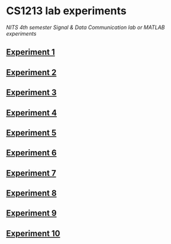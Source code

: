 # CS1213 lab experiments
_NITS 4th semester Signal &amp; Data Communication lab or MATLAB experiments_

## [Experiment 1](https://surendrajat.github.io/CS1213_lab_experiments/html/experiment_1.html)

## [Experiment 2](https://surendrajat.github.io/CS1213_lab_experiments/html/experiment_2.html)

## [Experiment 3](https://surendrajat.github.io/CS1213_lab_experiments/html/experiment_3.html)

## [Experiment 4](https://surendrajat.github.io/CS1213_lab_experiments/html/experiment_4.html)

## [Experiment 5](https://surendrajat.github.io/CS1213_lab_experiments/html/experiment_5.html)

## [Experiment 6](https://surendrajat.github.io/CS1213_lab_experiments/html/experiment_6.html)

## [Experiment 7](https://surendrajat.github.io/CS1213_lab_experiments/html/experiment_7.html)

## [Experiment 8](https://surendrajat.github.io/CS1213_lab_experiments/html/experiment_8.html)

## [Experiment 9](https://surendrajat.github.io/CS1213_lab_experiments/html/experiment_9.html)

## [Experiment 10](https://surendrajat.github.io/CS1213_lab_experiments/html/experiment_10.html)